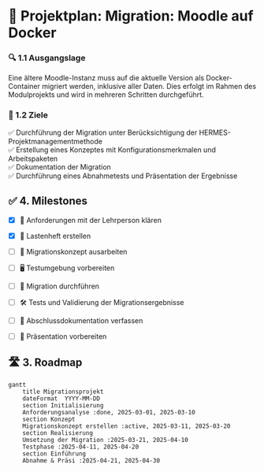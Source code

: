 # 🚀 **Projektplan: Migration: Moodle auf Docker**
### 🔍 1.1 Ausgangslage

Eine ältere Moodle-Instanz muss auf die aktuelle Version als Docker-Container migriert werden, inklusive aller Daten. Dies erfolgt im Rahmen des Modulprojekts und wird in mehreren Schritten durchgeführt.

### 🎯 1.2 Ziele

✅ Durchführung der Migration unter Berücksichtigung der HERMES-Projektmanagementmethode  
✅ Erstellung eines Konzeptes mit Konfigurationsmerkmalen und Arbeitspaketen  
✅ Dokumentation der Migration  
✅ Durchführung eines Abnahmetests und Präsentation der Ergebnisse


## ✅ 4. Milestones

- [x]  📌 Anforderungen mit der Lehrperson klären
- [x]  📑 Lastenheft erstellen
- [ ]  📜 Migrationskonzept ausarbeiten
- [ ]  🖥 Testumgebung vorbereiten
- [ ]  🔄 Migration durchführen
- [ ]  🛠 Tests und Validierung der Migrationsergebnisse
- [ ]  📝 Abschlussdokumentation verfassen
- [ ]  🎤 Präsentation vorbereiten


## 🛣 3. Roadmap

```mermaid
gantt
    title Migrationsprojekt
    dateFormat  YYYY-MM-DD
    section Initialisierung
    Anforderungsanalyse :done, 2025-03-01, 2025-03-10
    section Konzept
    Migrationskonzept erstellen :active, 2025-03-11, 2025-03-20
    section Realisierung
    Umsetzung der Migration :2025-03-21, 2025-04-10
    Testphase :2025-04-11, 2025-04-20
    section Einführung
    Abnahme & Präsi :2025-04-21, 2025-04-30
```
